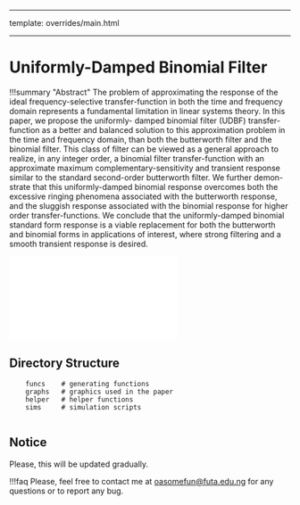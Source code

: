 ---
template: overrides/main.html
<!-- disqus: https-somefunagba-github-io-modernpidcontrolss -->
---------------------

# Uniformly-Damped Binomial Filter
<!-- abstract, summary, tldr, info, todo, tip , hint, important, success, check, done, faq, help, question-->
<!-- warning, attention, failure, error, bug, missing, example, quote, cite-->

!!!summary "Abstract"
    The problem of approximating the response of
    the ideal frequency-selective transfer-function in both the time
    and frequency domain represents a fundamental limitation in
    linear systems theory. In this paper, we propose the uniformly-
    damped binomial filter (UDBF) transfer-function as a better
    and balanced solution to this approximation problem in the
    time and frequency domain, than both the butterworth filter
    and the binomial filter. This class of filter can be viewed
    as a general approach to realize, in any integer order, a
    binomial filter transfer-function with an approximate maximum
    complementary-sensitivity and transient response similar to the
    standard second-order butterworth filter. We further demon-
    strate that this uniformly-damped binomial response overcomes
    both the excessive ringing phenomena associated with the
    butterworth response, and the sluggish response associated with
    the binomial response for higher order transfer-functions. We
    conclude that the uniformly-damped binomial standard form
    response is a viable replacement for both the butterworth and
    binomial forms in applications of interest, where strong filtering
    and a smooth transient response is desired.

![cplmfc_process](img/cplmfc_overviewanimated.pdf)

## Directory Structure
```
    funcs    # generating functions
    graphs   # graphics used in the paper
    helper   # helper functions
    sims     # simulation scripts
          
```

## Notice
Please, this will be updated gradually.

!!!faq
    Please, feel free to contact me at oasomefun@futa.edu.ng for any questions or to report any bug.











